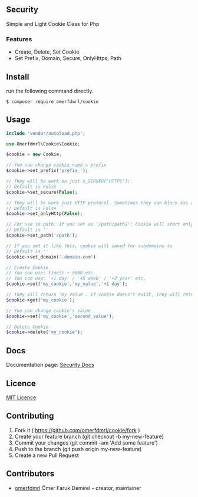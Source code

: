 ## Security

Simple and Light Cookie Class for Php


### Features
- Create, Delete, Set Cookie
- Set Prefix, Domain, Secure, OnlyHttps, Path

## Install

run the following command directly.

```
$ composer require omerfdmrl/cookie
```

## Usage
```php
include 'vendor/autoload.php';

use Omerfdmrl\Cookie\Cookie;

$cookie = new Cookie;

// You can change cookie name's prefix
$cookie->set_prefix('prefix_');

// They will be work on just $_SERVER['HTTPS'];
// Default is False
$cookie->set_secure(False);

// They will be work just HTTP protocol. Sometimes they can block xss attacks. 
// Default is False
$cookie->set_onlyHttp(False);

// For use in path. If you set as '/path/path2'; Cookie will start only '/path/path2'
// Default is ''
$cookie->set_path('/path');

// If you set it like this, cookie will saved for subdomains to
// Default is ''
$cookie->set_domain('.domain.com')

// Create Cookie
// You can use: time() + 3600 etc.
// You can use: '+1 day' / '+5 week' / '+2 year' etc.
$cookie->set('my_cookie','my_value','+1 day');

// They will return 'my_value'. If cookie doens't exist, They will return False
$cookie->get('my_cookie');

// You can change cookie's value
$cookie->set('my_cookie','second_value');

// Delete Cookie
$cookie->delete('my_cookie');


```


## Docs
Documentation page: [Security Docs][doc-url]


## Licence
[MIT Licence][mit-url]

## Contributing

1. Fork it ( https://github.com/omerfdmrl/cookie/fork )
2. Create your feature branch (git checkout -b my-new-feature)
3. Commit your changes (git commit -am 'Add some feature')
4. Push to the branch (git push origin my-new-feature)
5. Create a new Pull Request

## Contributors

- [omerfdmrl](https://github.com/omerfdmrl) Ömer Faruk Demirel - creator, maintainer

[mit-url]: http://opensource.org/licenses/MIT
[doc-url]: https://github.com/omerfdmrl/cookie/wiki
